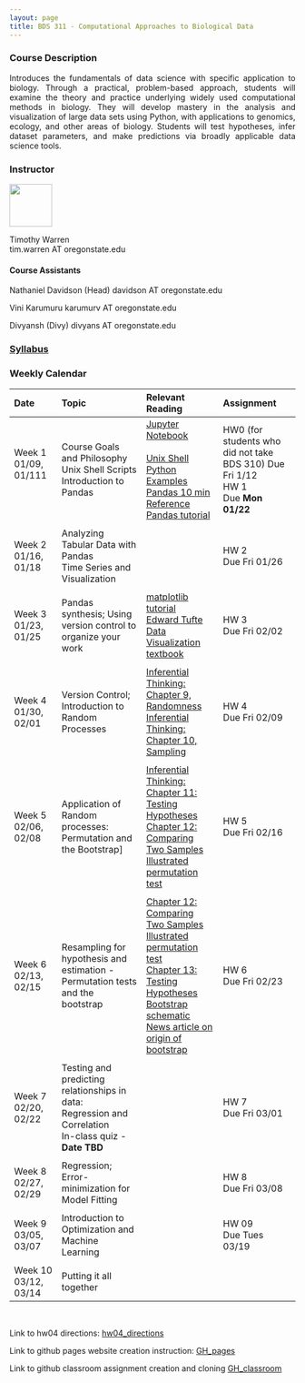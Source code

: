 ```yaml
---
layout: page
title: BDS 311 - Computational Approaches to Biological Data
---
```


### Course Description
 <!---
  will replace this image
 <img src="./assets/images/covidtrace_color_rev-01.png" width="390" height="270" align='right'/> 
-->
 <div style="text-align: justify"> 
 Introduces the fundamentals of data science with specific application to biology. Through a practical, problem-based approach, students will examine the theory and practice underlying widely used computational methods in biology. They will develop mastery in the analysis and visualization of large data sets using Python, with applications to genomics, ecology, and other areas of biology. Students will test hypotheses, infer dataset parameters, and make predictions via broadly applicable data science tools. 
</div>   

### Instructor
<img src="./assets/images/twheadshot_square.jpg" width="75" height="75" align='center'/>      

Timothy Warren  
tim.warren AT oregonstate.edu         

#### Course Assistants
<!---
 <img src="./assets/images/arsheadshot.jpg" width="75" height = "75" align='center'/>
-->
Nathaniel Davidson (Head)
davidson AT oregonstate.edu

Vini Karumuru
karumurv AT oregonstate.edu

Divyansh (Divy)
divyans AT oregonstate.edu


### [Syllabus](./syllabus_24.md)


### Weekly Calendar  

|Date                                  | Topic                             |  Relevant Reading                     | Assignment                                 |
|:-----------------------------        |:--------------------------------- |:------------------------------------  |:----------------------                      |
| Week 1 <br />01/09, 01/111&nbsp; &nbsp; &nbsp;&nbsp;&nbsp;| Course Goals and Philosophy <br />Unix Shell Scripts <br /> Introduction to Pandas&nbsp; &nbsp; &nbsp;| [Jupyter Notebook](https://www.e-education.psu.edu/geog489/node/2204)&nbsp; &nbsp; &nbsp;&nbsp; &nbsp;&nbsp; &nbsp;<br>[Unix Shell](https://swcarpentry.github.io/shell-novice/) <br> [Python Examples](https://nbviewer.jupyter.org/urls/bitbucket.org/hrojas/learn-pandas/raw/master/lessons/Python_101.ipynb) &nbsp; &nbsp;   <br> [Pandas 10 min Reference](https://pandas.pydata.org/pandas-docs/stable/user_guide/10min.html)<br>[Pandas tutorial](https://pandas.pydata.org/docs/getting_started/intro_tutorials/02_read_write.html)| HW0 (for students who did not take BDS 310) Due Fri 1/12 <br>HW 1 <br/> Due **Mon 01/22** &nbsp; &nbsp; |
|        |                |         |            |
| Week 2 <br /> 01/16, 01/18    | Analyzing Tabular Data with Pandas  <br />Time Series and Visualization | <!---[Lists](https://swcarpentry.github.io/python-novice-gapminder/11-lists/index.html)<br>[Numpy arrays <br> (Inferential Thinking Chap. 5)](https://inferentialthinking.com/chapters/05/Sequences.html)<br>[Loops and Functions in Pandas](https://datacarpentry.org/python-ecology-lesson/06-loops-and-functions/)    -->                               | HW 2   <br/> Due Fri 01/26 |
|     |    |     |      |
| Week 3 <br /> 01/23, 01/25    | Pandas synthesis; Using version control to organize your work  |[matplotlib tutorial](https://matplotlib.org/stable/tutorials/index.html#tutorials)<br>[Edward Tufte](https://www.edwardtufte.com/tufte/)<br>  [Data Visualization textbook](https://clauswilke.com/dataviz/)                                                           | HW 3 <br/> Due Fri 02/02|
|     |    |     |      |
| Week 4 <br /> 01/30, 02/01    |Version Control; Introduction to Random Processes|[Inferential Thinking: Chapter 9, Randomness](https://inferentialthinking.com/chapters/09/Randomness.html)<br>[Inferential Thinking: Chapter 10, Sampling](https://inferentialthinking.com/chapters/10/Sampling_and_Empirical_Distributions.html)<br>                            | HW 4 <br/> Due Fri 02/09|
|     |    |     |      |
| Week 5 <br /> 02/06, 02/08    |Application of Random processes: Permutation and the Bootstrap]|[Inferential Thinking: Chapter 11: Testing Hypotheses](https://inferentialthinking.com/chapters/11/Testing_Hypotheses.html)<br>[Chapter 12: Comparing Two Samples](https://inferentialthinking.com/chapters/12/Comparing_Two_Samples.html)<br>[Illustrated permutation test](https://www.jwilber.me/permutationtest/)     | HW 5  <br/> Due Fri 02/16 |
|     |    |     |      |
|  Week 6 <br /> 02/13, 02/15   |  Resampling for hypothesis and estimation - Permutation tests and the bootstrap |[Chapter 12: Comparing Two Samples](https://inferentialthinking.com/chapters/12/Comparing_Two_Samples.html)<br>[Illustrated permutation test](https://www.jwilber.me/permutationtest/)<br>[Chapter 13: Testing Hypotheses](https://inferentialthinking.com/chapters/13/Estimation.html)<br>[Bootstrap schematic](https://online.stat.psu.edu/stat555/node/119/)<br>[News article on origin of bootstrap](https://www.nytimes.com/1988/11/08/science/theorist-applies-computer-power-to-uncertainty-in-statistics.html)                                                  | HW 6  <br/> Due Fri 02/23 |
|     |    |     |      |
|  Week 7 <br /> 02/20, 02/22   |  Testing and predicting relationships in data: <br />Regression and Correlation <br> In-class quiz - **Date TBD** |<!---[Inferential Thinking: Chapter 11: Testing Hypotheses](https://inferentialthinking.com/chapters/11/Testing_Hypotheses.html)<br>[Chapter 12: Comparing Two Samples](https://inferentialthinking.com/chapters/12/Comparing_Two_Samples.html)<br>[Illustrated permutation test](https://www.jwilber.me/permutationtest/)    -->                                                  | HW 7 <br/> Due Fri 03/01 |
|     |    |     |      |
| Week 8 <br /> 02/27, 02/29    |Regression; Error-minimization for Model Fitting |        | HW 8<br/> Due Fri 03/08 |
|     |    |     |      |
| Week 9 <br /> 03/05, 03/07   |Introduction to Optimization and Machine Learning |                                  | HW 09  <br/> Due Tues 03/19 |
|     |    |     |      |
| Week 10 <br /> 03/12, 03/14    | Putting it all together   |                                     |  |


<br>

Link to hw04 directions:
[hw04_directions](./hw04_directions.md)

Link to github pages website creation instruction:
[GH_pages](./gh_pages.md)

Link to github classroom assignment creation and cloning
[GH_classroom](git_clone.md)


